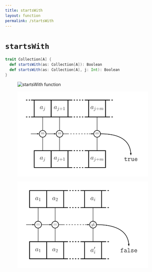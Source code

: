 ```yaml
---
title: startsWith
layout: function
permalink: /startsWith
---
```


# `startsWith`

~~~ scala
trait Collection[A] {
  def startsWith(as: Collection[A]): Boolean
  def startsWith(as: Collection[A], j: Int): Boolean
}
~~~

<figure class="diagram">
  <img src="images/startsWith.1.svg" alt="startsWith function">
  <!-- <figcaption class="diagram-desc"></figcaption> -->
</figure>

<figure class="diagram">
  <img src="images/startsWith.2.svg" alt="startsWith function">
  <!-- <figcaption class="diagram-desc"></figcaption> -->
</figure>

<figure class="diagram">
  <img src="images/startsWith.3.svg" alt="startsWith function">
  <!-- <figcaption class="diagram-desc"></figcaption> -->
</figure>

